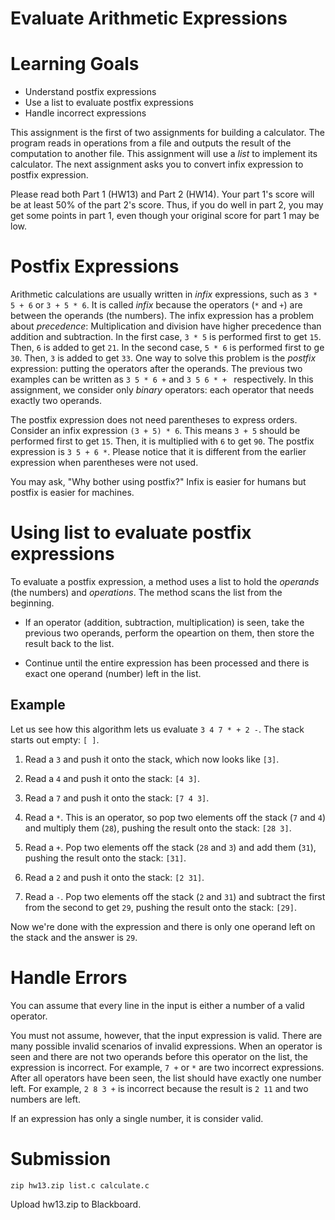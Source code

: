 # Evaluate Arithmetic Expressions

Learning Goals
==============

* Understand postfix expressions
* Use a list to evaluate postfix expressions
* Handle incorrect expressions

This assignment is the first of two assignments for building a
calculator. The program reads in operations from a file and outputs
the result of the computation to another file. This assignment will
use a *list* to implement its calculator. The next assignment
asks you to convert infix expression to postfix expression.

Please read both Part 1 (HW13) and Part 2 (HW14). Your part 1's score
will be at least 50% of the part 2's score. Thus, if you do well in
part 2, you may get some points in part 1, even though your original
score for part 1 may be low.

Postfix Expressions
===================

Arithmetic calculations are usually written in *infix* expressions,
such as `3 * 5 + 6` or `3 + 5 * 6`.  It is called *infix* because the
operators (`*` and `+`) are between the operands (the numbers).  The
infix expression has a problem about *precedence*: Multiplication and
division have higher precedence than addition and subtraction.  In the
first case, `3 * 5` is performed first to get `15`. Then, `6` is added
to get `21`.  In the second case, `5 * 6` is performed first to ge
`30`. Then, `3` is added to get `33`.  One way to solve this problem
is the *postfix* expression: putting the operators after the
operands. The previous two examples can be written as `3 5 * 6 +` and
`3 5 6 * + ` respectively. In this assignment, we consider only
*binary* operators: each operator that needs exactly two operands.

The postfix expression does not need parentheses to express
orders. Consider an infix expression `(3 + 5) * 6`. This means `3 + 5`
should be performed first to get `15`. Then, it is multiplied with `6`
to get `90`. The postfix expression is `3 5 + 6 *`.  Please notice
that it is different from the earlier expression when parentheses were
not used.

You may ask, "Why bother using postfix?" Infix is easier for humans
but postfix is easier for machines.  



Using list to evaluate postfix expressions
============================================

To evaluate a postfix expression, a method uses a list to hold the
*operands* (the numbers) and *operations*. The method scans the list
from the beginning.

* If an operator (addition, subtraction, multiplication) is seen, take
  the previous two operands, perform the opeartion on them, then store
  the result back to the list.

* Continue until the entire expression has been processed and there is
exact one operand (number) left in the list.


Example
-------

Let us see how this algorithm lets us evaluate `3 4 7 * + 2 -`. The stack starts out empty: `[ ]`.

1. Read a `3` and push it onto the stack, which now looks like `[3]`.
2. Read a `4` and push it onto the stack: `[4 3]`.
3. Read a `7` and push it onto the stack: `[7 4 3]`.

4. Read a `*`. This is an operator, so pop two elements off the stack
(`7` and `4`) and multiply them (`28`), pushing the result onto the
stack: `[28 3]`.

5. Read a `+`. Pop two elements off the stack (`28` and `3`) and add them (`31`), pushing the result onto the stack: `[31]`.

6. Read a `2` and push it onto the stack: `[2 31]`.

7. Read a `-`. Pop two elements off the stack (`2` and `31`) and
subtract the first from the second to get `29`, pushing the result
onto the stack: `[29]`.

Now we're done with the expression and there is only one operand left
on the stack and the answer is `29`.

Handle Errors
=============

You can assume that every line in the input is either a number of a
valid operator.

You must not assume, however, that the input expression is
valid. There are many possible invalid scenarios of invalid
expressions.  When an operator is seen and there are not two operands
before this operator on the list, the expression is incorrect. For
example, `7 +` or `*` are two incorrect expressions. After all
operators have been seen, the list should have exactly one number
left.  For example, `2 8 3 +` is incorrect because the result is `2
11` and two numbers are left.

If an expression has only a single number, it is consider valid.

Submission
==========

```
zip hw13.zip list.c calculate.c
```

Upload hw13.zip to Blackboard.
